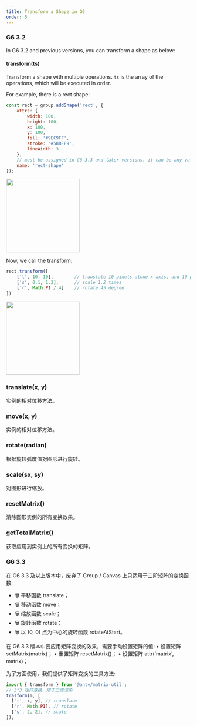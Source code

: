 ```yaml
---
title: Transform a Shape in G6
order: 5
---
```


### G6 3.2
In G6 3.2 and previous versions, you can transform a shape as below:

#### transform(ts)
Transform a shape with multiple operations. `ts` is the array of the operations, which will be executed in order.

For example, there is a rect shape:

```javascript
const rect = group.addShape('rect', {
    attrs: {
        width: 100,
        height: 100,
        x: 100,
        y: 100,
        fill: '#9EC9FF',
        stroke: '#5B8FF9',
        lineWidth: 3
    },
    // must be assigned in G6 3.3 and later versions. it can be any value you want
    name: 'rect-shape'
});
```

<img src='https://gw.alipayobjects.com/mdn/rms_f8c6a0/afts/img/A*lkUoTp5xXmoAAAAAAAAAAABkARQnAQ' width='200' />

Now, we call the transform:

```javascript
rect.transform([
    ['t', 10, 10],        // translate 10 pixels alone x-axis, and 10 pixels alone y-axis
    ['s', 0.1, 1.2],      // scale 1.2 times
    ['r', Math.PI / 4]    // rotate 45 degree
])
```

<img src='https://gw.alipayobjects.com/mdn/rms_f8c6a0/afts/img/A*jN3HQbHZ4dIAAAAAAAAAAABkARQnAQ' width='200' />

### translate(x, y)
实例的相对位移方法。

### move(x, y)
实例的相对位移方法。

### rotate(radian)
根据旋转弧度值对图形进行旋转。

### scale(sx, sy)
对图形进行缩放。

### resetMatrix()
清除图形实例的所有变换效果。

### getTotalMatrix()
获取应用到实例上的所有变换的矩阵。

### G6 3.3
在 G6 3.3 及以上版本中，废弃了 Group / Canvas 上只适用于三阶矩阵的变换函数:
- 🗑  平移函数 translate；
- 🗑  移动函数 move；
- 🗑  缩放函数 scale；
- 🗑  旋转函数 rotate；
- 🗑  以 (0, 0) 点为中心的旋转函数 rotateAtStart。

在 G6 3.3 版本中要应用矩阵变换的效果，需要手动设置矩阵的值:
• 设置矩阵 setMatrix(matrix)；
• 重置矩阵 resetMatrix()；
• 设置矩阵 attr('matrix', matrix)；


为了方面使用，我们提供了矩阵变换的工具方法:
```javascript
import { transform } from '@antv/matrix-util';
// 3*3 矩阵变换，用于二维渲染
trasform(m, [
  ['t', x, y], // translate
  ['r', Math.PI], // rotate
  ['s', 2, 2], // scale
]);
```
